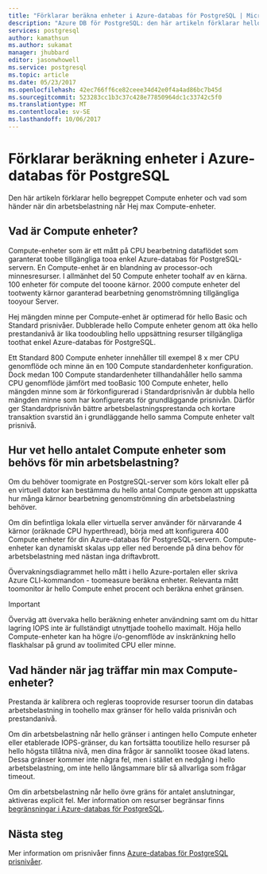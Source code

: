 ```yaml
---
title: "Förklarar beräkna enheter i Azure-databas för PostgreSQL | Microsoft Docs"
description: "Azure DB för PostgreSQL: den här artikeln förklarar hello begreppet Compute enheter och vad som händer när din arbetsbelastning når Hej max Compute-enheter."
services: postgresql
author: kamathsun
ms.author: sukamat
manager: jhubbard
editor: jasonwhowell
ms.service: postgresql
ms.topic: article
ms.date: 05/23/2017
ms.openlocfilehash: 42ec766ff6ce82ceee34d42e0f4a4ad86bc7b45d
ms.sourcegitcommit: 523283cc1b3c37c428e77850964dc1c33742c5f0
ms.translationtype: MT
ms.contentlocale: sv-SE
ms.lasthandoff: 10/06/2017
---
```

# <a name="explaining-compute-units-in-azure-database-for-postgresql"></a>Förklarar beräkning enheter i Azure-databas för PostgreSQL
Den här artikeln förklarar hello begreppet Compute enheter och vad som händer när din arbetsbelastning når Hej max Compute-enheter.

## <a name="what-are-compute-units"></a>Vad är Compute enheter?
Compute-enheter som är ett mått på CPU bearbetning dataflödet som garanterat toobe tillgängliga tooa enkel Azure-databas för PostgreSQL-servern. En Compute-enhet är en blandning av processor-och minnesresurser. I allmänhet del 50 Compute enheter toohalf av en kärna. 100 enheter för compute del tooone kärnor. 2000 compute enheter del tootwenty kärnor garanterad bearbetning genomströmning tillgängliga tooyour Server.

Hej mängden minne per Compute-enhet är optimerad för hello Basic och Standard prisnivåer. Dubblerade hello Compute enheter genom att öka hello prestandanivå är lika toodoubling hello uppsättning resurser tillgängliga toothat enkel Azure-databas för PostgreSQL.

Ett Standard 800 Compute enheter innehåller till exempel 8 x mer CPU genomflöde och minne än en 100 Compute standardenheter konfiguration. Dock medan 100 Compute standardenheter tillhandahåller hello samma CPU genomflöde jämfört med tooBasic 100 Compute enheter, hello mängden minne som är förkonfigurerad i Standardprisnivån är dubbla hello mängden minne som har konfigurerats för grundläggande prisnivån. Därför ger Standardprisnivån bättre arbetsbelastningsprestanda och kortare transaktion svarstid än i grundläggande hello samma Compute enheter valt prisnivå.

## <a name="how-can-i-determine-hello-number-of-compute-units-needed-for-my-workload"></a>Hur vet hello antalet Compute enheter som behövs för min arbetsbelastning?
Om du behöver toomigrate en PostgreSQL-server som körs lokalt eller på en virtuell dator kan bestämma du hello antal Compute genom att uppskatta hur många kärnor bearbetning genomströmning din arbetsbelastning behöver. 

Om din befintliga lokala eller virtuella server använder för närvarande 4 kärnor (oräknade CPU hyperthread), börja med att konfigurera 400 Compute enheter för din Azure-databas för PostgreSQL-servern. Compute-enheter kan dynamiskt skalas upp eller ned beroende på dina behov för arbetsbelastning med nästan inga driftavbrott. 

Övervakningsdiagrammet hello mått i hello Azure-portalen eller skriva Azure CLI-kommandon - toomeasure beräkna enheter. Relevanta mått toomonitor är hello Compute enhet procent och beräkna enhet gränsen.

>[!IMPORTANT]
> Överväg att övervaka hello beräkning enheter användning samt om du hittar lagring IOPS inte är fullständigt utnyttjade toohello maximalt. Höja hello Compute-enheter kan ha högre i/o-genomflöde av inskränkning hello flaskhalsar på grund av toolimited CPU eller minne.

## <a name="what-happens-when-i-hit-my-maximum-compute-units"></a>Vad händer när jag träffar min max Compute-enheter?
Prestanda är kalibrera och regleras tooprovide resurser toorun din databas arbetsbelastning in toohello max gränser för hello valda prisnivån och prestandanivå. 

Om din arbetsbelastning når hello gränser i antingen hello Compute enheter eller etablerade IOPS-gränser, du kan fortsätta tooutilize hello resurser på hello högsta tillåtna nivå, men dina frågor är sannolikt toosee ökad latens. Dessa gränser kommer inte några fel, men i stället en nedgång i hello arbetsbelastning, om inte hello långsammare blir så allvarliga som frågar timeout. 

Om din arbetsbelastning når hello övre gräns för antalet anslutningar, aktiveras explicit fel. Mer information om resurser begränsar finns [begränsningar i Azure-databas för PostgreSQL](concepts-limits.md).

## <a name="next-steps"></a>Nästa steg
Mer information om prisnivåer finns [Azure-databas för PostgreSQL prisnivåer](./concepts-service-tiers.md).
